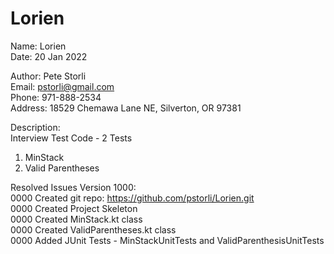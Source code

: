# Lorien  
  
Name:            Lorien  
Date:            20 Jan 2022  
  
Author:          Pete Storli  
Email:           pstorli@gmail.com  
Phone:           971-888-2534  
Address:         18529 Chemawa Lane NE, Silverton, OR 97381  
  
Description:  
  Interview Test Code - 2 Tests   
  1.  MinStack   
  2.  Valid Parentheses    
   
Resolved Issues Version 1000:   
  0000 Created git repo: https://github.com/pstorli/Lorien.git  
  0000 Created Project Skeleton  
  0000 Created MinStack.kt class  
  0000 Created ValidParentheses.kt class  
  0000 Added JUnit Tests - MinStackUnitTests and ValidParenthesisUnitTests  
  